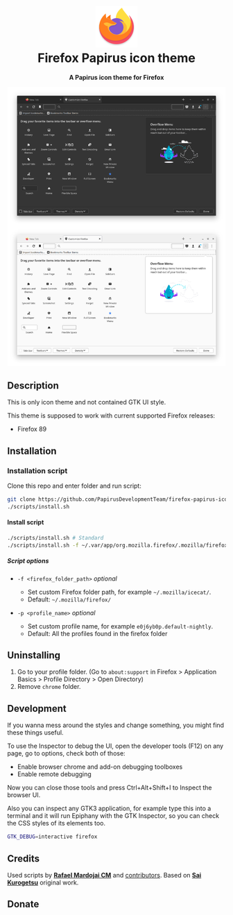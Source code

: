 <h1 align="center">
	<img src="logo.png" alt="Firefox Papirus icon theme" width="96" height="96"/><br>
 Firefox Papirus icon theme
</h1>

<p align="center"><strong>A Papirus icon theme for Firefox</strong></p>

![Preview of the theme](preview.png)

## Description

This is only icon theme and not contained GTK UI style.

This theme is supposed to work with current supported Firefox releases:

- Firefox 89

## Installation

### Installation script

Clone this repo and enter folder and run script:

```sh
git clone https://github.com/PapirusDevelopmentTeam/firefox-papirus-icon-theme.git && cd firefox-papirus-icon-theme
./scripts/install.sh
```

#### Install script

```sh
./scripts/install.sh # Standard
./scripts/install.sh -f ~/.var/app/org.mozilla.firefox/.mozilla/firefox # Flatpak
```

##### Script options

- `-f <firefox_folder_path>` *optional*
    - Set custom Firefox folder path, for example `~/.mozilla/icecat/`.
    - Default: `~/.mozilla/firefox/`

- `-p <profile_name>` *optional*
    - Set custom profile name, for example `e0j6yb0p.default-nightly`.
    - Default: All the profiles found in the firefox folder

## Uninstalling

1. Go to your profile folder. (Go to `about:support` in Firefox > Application Basics > Profile Directory > Open Directory)
2. Remove `chrome` folder.

## Development

If you wanna mess around the styles and change something, you might find these
things useful.

To use the Inspector to debug the UI, open the developer tools (F12) on any
page, go to options, check both of those:

- Enable browser chrome and add-on debugging toolboxes
- Enable remote debugging

Now you can close those tools and press Ctrl+Alt+Shift+I to Inspect the browser
UI.

Also you can inspect any GTK3 application, for example type this into a terminal
and it will run Epiphany with the GTK Inspector, so you can check the CSS styles
of its elements too.

```sh
GTK_DEBUG=interactive firefox
```

## Credits

Used scripts by **[Rafael Mardojai CM](https://github.com/rafaelmardojai)** and [contributors](https://github.com/rafaelmardojai/firefox-gnome-theme/graphs/contributors). Based on **[Sai Kurogetsu](https://github.com/kurogetsusai/firefox-gnome-theme)** original work.

## Donate
